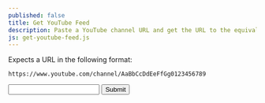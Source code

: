 ```yaml
---
published: false
title: Get YouTube Feed
description: Paste a YouTube channel URL and get the URL to the equivalent Atom Feed for use in your Microsub setup.
js: get-youtube-feed.js
---
```


Expects a URL in the following format:

<pre><code>https://www.youtube.com/channel/AaBbCcDdEeFfGg0123456789</code></pre>

<!-- </textarea> -->
<!-- '"´ -->
<form class="get-youtube-feed">
    <input type="text" inputmode="url" id="url">
    <button type="submit">Submit</button>
</form>
